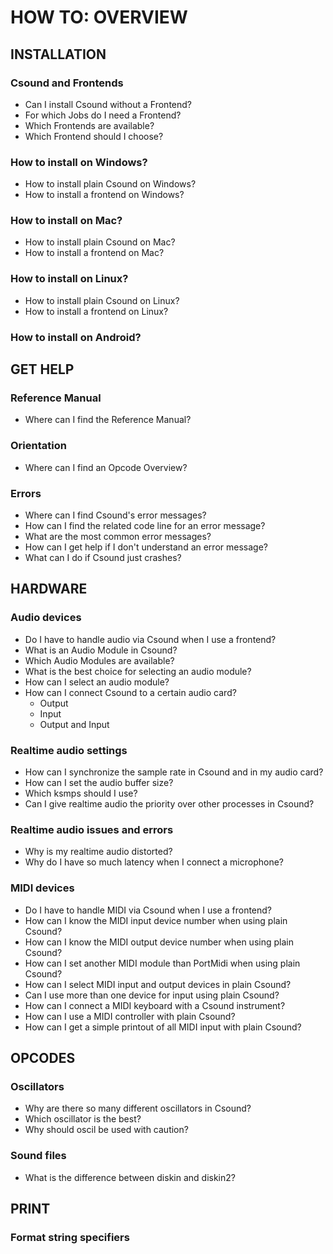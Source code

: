 # HOW TO: OVERVIEW

## INSTALLATION

### Csound and Frontends

- Can I install Csound without a Frontend?
- For which Jobs do I need a Frontend?
- Which Frontends are available?
- Which Frontend should I choose?

### How to install on Windows?

- How to install plain Csound on Windows?
- How to install a frontend on Windows?

### How to install on Mac?

- How to install plain Csound on Mac?
- How to install a frontend on Mac?

### How to install on Linux?

- How to install plain Csound on Linux?
- How to install a frontend on Linux?

### How to install on Android?

## GET HELP

### Reference Manual

- Where can I find the Reference Manual?

### Orientation

- Where can I find an Opcode Overview?

### Errors

- Where can I find Csound's error messages?
- How can I find the related code line for an error message?
- What are the most common error messages?
- How can I get help if I don't understand an error message?
- What can I do if Csound just crashes?

## HARDWARE

### Audio devices

- Do I have to handle audio via Csound when I use a frontend?
- What is an Audio Module in Csound?
- Which Audio Modules are available?
- What is the best choice for selecting an audio module?
- How can I select an audio module?
- How can I connect Csound to a certain audio card?
  - Output
  - Input
  - Output and Input

### Realtime audio settings

- How can I synchronize the sample rate in Csound and in my audio card?
- How can I set the audio buffer size?
- Which ksmps should I use?
- Can I give realtime audio the priority over other processes in Csound?

### Realtime audio issues and errors

- Why is my realtime audio distorted?
- Why do I have so much latency when I connect a microphone?

### MIDI devices

- Do I have to handle MIDI via Csound when I use a frontend?
- How can I know the MIDI input device number when using plain Csound?
- How can I know the MIDI output device number when using plain Csound?
- How can I set another MIDI module than PortMidi when using plain Csound?
- How can I select MIDI input and output devices in plain Csound?
- Can I use more than one device for input using plain Csound?
- How can I connect a MIDI keyboard with a Csound instrument?
- How can I use a MIDI controller with plain Csound?
- How can I get a simple printout of all MIDI input with plain Csound?

## OPCODES

### Oscillators

- Why are there so many different oscillators in Csound?
- Which oscillator is the best?
- Why should oscil be used with caution?

### Sound files

- What is the difference between diskin and diskin2?

## PRINT

### Format string specifiers
